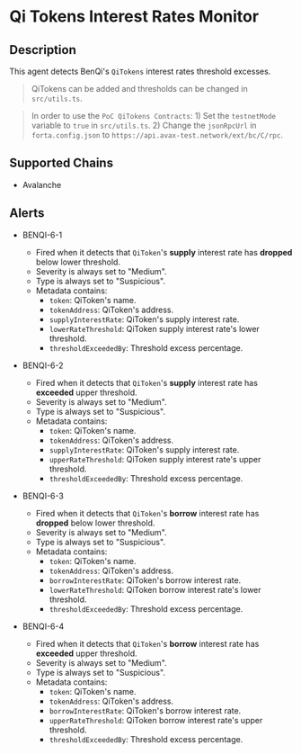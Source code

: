 # Qi Tokens Interest Rates Monitor

## Description

This agent detects BenQi's `QiTokens` interest rates threshold excesses.

> QiTokens can be added and thresholds can be changed in `src/utils.ts`.

> In order to use the `PoC QiTokens Contracts`: 1) Set the `testnetMode` variable to `true` in `src/utils.ts`. 2) Change the `jsonRpcUrl` in `forta.config.json` to `https://api.avax-test.network/ext/bc/C/rpc`.

## Supported Chains

- Avalanche

## Alerts

- BENQI-6-1 
    * Fired when it detects that `QiToken`'s **supply** interest rate has **dropped** below lower threshold.
    * Severity is always set to "Medium".
    * Type is always set to "Suspicious".
    * Metadata contains: 
        * `token`: QiToken's name.
        * `tokenAddress`: QiToken's address.
        * `supplyInterestRate`: QiToken's supply interest rate.
        * `lowerRateThreshold`: QiToken supply interest rate's lower threshold.
        * `thresholdExceededBy`: Threshold excess percentage. 

- BENQI-6-2 
    * Fired when it detects that `QiToken`'s **supply** interest rate has **exceeded** upper threshold.
    * Severity is always set to "Medium".
    * Type is always set to "Suspicious".
    * Metadata contains: 
        * `token`: QiToken's name.
        * `tokenAddress`: QiToken's address.
        * `supplyInterestRate`: QiToken's supply interest rate.
        * `upperRateThreshold`: QiToken supply interest rate's upper threshold.
        * `thresholdExceededBy`: Threshold excess percentage. 
   
- BENQI-6-3 
    * Fired when it detects that `QiToken`'s **borrow** interest rate has **dropped** below lower threshold.
    * Severity is always set to "Medium".
    * Type is always set to "Suspicious".
    * Metadata contains: 
        * `token`: QiToken's name.
        * `tokenAddress`: QiToken's address.
        * `borrowInterestRate`: QiToken's borrow interest rate.
        * `lowerRateThreshold`: QiToken borrow interest rate's lower threshold.
        * `thresholdExceededBy`: Threshold excess percentage. 
  
- BENQI-6-4 
    * Fired when it detects that `QiToken`'s **borrow** interest rate has **exceeded** upper threshold.
    * Severity is always set to "Medium".
    * Type is always set to "Suspicious".
    * Metadata contains: 
        * `token`: QiToken's name.
        * `tokenAddress`: QiToken's address.
        * `borrowInterestRate`: QiToken's borrow interest rate.
        * `upperRateThreshold`: QiToken borrow interest rate's upper threshold.
        * `thresholdExceededBy`: Threshold excess percentage. 

